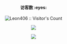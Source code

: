 <!--
### Hi I am LuckyLi706 👋
-->
<h4 align="center">访客数 :eyes:</h4>

<p align="center"><img src="https://profile-counter.glitch.me/LuckyLi706/count.svg" alt="Leon406 :: Visitor's Count" /></p>

<p align="center"><img src="https://github-readme-stats.vercel.app/api?username=LuckyLi706&theme=vue"/> </p>

<p align="center"><img src="https://github-readme-stats.vercel.app/api/top-langs/?username=LuckyLi706&langs_count=15&layout=compact"/> </p> 
<!--
**LuckyLi706/LuckyLi706** is a ✨ _special_ ✨ repository because its `README.md` (this file) appears on your GitHub profile.

Here are some ideas to get you started:

- 🔭 I’m currently working on ...
- 🌱 I’m currently learning ...
- 👯 I’m looking to collaborate on ...
- 🤔 I’m looking for help with ...
- 💬 Ask me about ...
- 📫 How to reach me: ...
- 😄 Pronouns: ...
- ⚡ Fun fact: ...
-->
